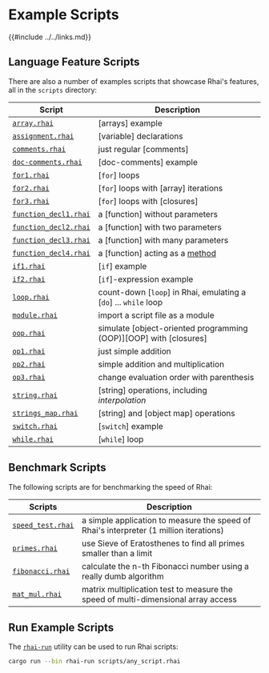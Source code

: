 Example Scripts
==============

{{#include ../../links.md}}

Language Feature Scripts
-----------------------

There are also a number of examples scripts that showcase Rhai's features, all in the `scripts` directory:

| Script                                                            | Description                                                          |
| ----------------------------------------------------------------- | -------------------------------------------------------------------- |
| [`array.rhai`]({{repoHome}}/scripts/array.rhai)                   | [arrays] example                                                     |
| [`assignment.rhai`]({{repoHome}}/scripts/assignment.rhai)         | [variable] declarations                                              |
| [`comments.rhai`]({{repoHome}}/scripts/comments.rhai)             | just regular [comments]                                              |
| [`doc-comments.rhai`]({{repoHome}}/scripts/doc-comments.rhai)     | [doc-comments] example                                               |
| [`for1.rhai`]({{repoHome}}/scripts/for1.rhai)                     | [`for`] loops                                                        |
| [`for2.rhai`]({{repoHome}}/scripts/for2.rhai)                     | [`for`] loops with [array] iterations                                |
| [`for3.rhai`]({{repoHome}}/scripts/for2.rhai)                     | [`for`] loops with [closures]                                        |
| [`function_decl1.rhai`]({{repoHome}}/scripts/function_decl1.rhai) | a [function] without parameters                                      |
| [`function_decl2.rhai`]({{repoHome}}/scripts/function_decl2.rhai) | a [function] with two parameters                                     |
| [`function_decl3.rhai`]({{repoHome}}/scripts/function_decl3.rhai) | a [function] with many parameters                                    |
| [`function_decl4.rhai`]({{repoHome}}/scripts/function_decl4.rhai) | a [function] acting as a [method]({{rootUrl}}/language/fn-method.md) |
| [`if1.rhai`]({{repoHome}}/scripts/if1.rhai)                       | [`if`] example                                                       |
| [`if2.rhai`]({{repoHome}}/scripts/if2.rhai)                       | [`if`]-expression example                                            |
| [`loop.rhai`]({{repoHome}}/scripts/loop.rhai)                     | count-down [`loop`] in Rhai, emulating a [`do`] ... `while` loop     |
| [`module.rhai`]({{repoHome}}/scripts/module.rhai)                 | import a script file as a module                                     |
| [`oop.rhai`]({{repoHome}}/scripts/oop.rhai)                       | simulate [object-oriented programming (OOP)][OOP] with [closures]    |
| [`op1.rhai`]({{repoHome}}/scripts/op1.rhai)                       | just simple addition                                                 |
| [`op2.rhai`]({{repoHome}}/scripts/op2.rhai)                       | simple addition and multiplication                                   |
| [`op3.rhai`]({{repoHome}}/scripts/op3.rhai)                       | change evaluation order with parenthesis                             |
| [`string.rhai`]({{repoHome}}/scripts/string.rhai)                 | [string] operations, including _interpolation_                       |
| [`strings_map.rhai`]({{repoHome}}/scripts/strings_map.rhai)       | [string] and [object map] operations                                 |
| [`switch.rhai`]({{repoHome}}/scripts/switch.rhai)                 | [`switch`] example                                                   |
| [`while.rhai`]({{repoHome}}/scripts/while.rhai)                   | [`while`] loop                                                       |


Benchmark Scripts
----------------

The following scripts are for benchmarking the speed of Rhai:

| Scripts                                                   | Description                                                                            |
| --------------------------------------------------------- | -------------------------------------------------------------------------------------- |
| [`speed_test.rhai`]({{repoHome}}/scripts/speed_test.rhai) | a simple application to measure the speed of Rhai's interpreter (1 million iterations) |
| [`primes.rhai`]({{repoHome}}/scripts/primes.rhai)         | use Sieve of Eratosthenes to find all primes smaller than a limit                      |
| [`fibonacci.rhai`]({{repoHome}}/scripts/fibonacci.rhai)   | calculate the n-th Fibonacci number using a really dumb algorithm                      |
| [`mat_mul.rhai`]({{repoHome}}/scripts/mat_mul.rhai)       | matrix multiplication test to measure the speed of multi-dimensional array access      |


Run Example Scripts
-------------------

The [`rhai-run`]({{rootUrl}}/bin.md) utility can be used to run Rhai scripts:

```sh
cargo run --bin rhai-run scripts/any_script.rhai
```
